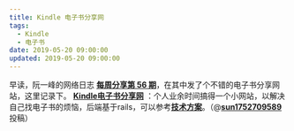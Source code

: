 ```yaml
---
title: Kindle 电子书分享网
tags:
  - Kindle
  - 电子书 
date: 2019-05-20 09:00:00
updated: 2019-05-20 09:00:00
---
```

早读，阮一峰的网络日志 [**每周分享第 56 期**](http://www.ruanyifeng.com/blog/2019/05/weekly-issue-56.html)，在其中发了个不错的电子书分享网站，这里记录下。 
[**Kindle电子书分享网**](https://kindle.51nazhun.pub) ：个人业余时间搞得一个小网站，以解决自己找电子书的烦恼，后端基于rails，可以参考[**技术方案**](https://ruby-china.org/topics/38483)。（@[**sun1752709589**](https://github.com/ruanyf/weekly/issues/527) 投稿）


